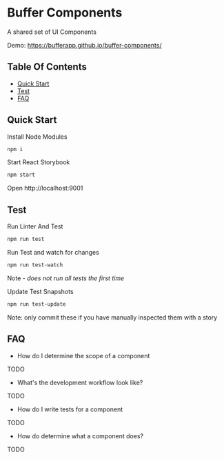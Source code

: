 # Buffer Components

A shared set of UI Components

Demo: https://bufferapp.github.io/buffer-components/

## Table Of Contents

- [Quick Start](#quick-start)
- [Test](#test)
- [FAQ](#faq)

## Quick Start

Install Node Modules

```sh
npm i
```

Start React Storybook

```sh
npm start
```

Open http://localhost:9001

## Test

Run Linter And Test

```sh
npm run test
```

Run Test and watch for changes

```sh
npm run test-watch
```

Note - *does not run all tests the first time*

Update Test Snapshots

```sh
npm run test-update
```

Note: only commit these if you have manually inspected them with a story

## FAQ

- How do I determine the scope of a component

TODO

- What's the development workflow look like?

TODO

- How do I write tests for a component

TODO

- How do determine what a component does?

TODO
